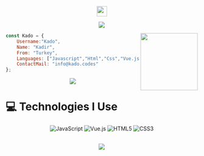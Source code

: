<p align="center">
<img src="https://user-images.githubusercontent.com/68639045/131919816-dec14f4f-bb21-4ee7-9fee-5fed23e52fa6.png" width="27px">
<br>
</p>
 <p align="center">
     <a href="https://kado.codes/"><img src="https://user-images.githubusercontent.com/68639045/131916233-85c955b3-75da-44f2-a4eb-50f1f334f180.png"></a>
</p>

<img align='right' src="https://cdn.discordapp.com/avatars/778540663675158548/1dab8afe32b00fb7836f14a11778625e.webp?size=2048" width="150">

```js
const Kado = {
    Username:"Kado",
    Name: "Kadir",
    From: "Turkey",
    Languages: ["Javascript","Html","Css","Vue.js","Node.js"],
    ContactMail: "info@kado.codes"
};
```
<p align="center">
<a href="https://instagram.com/kadoresmi00" target"blank_"><img src="https://img.shields.io/badge/INSTAGRAM%20-0e0101.svg?&style=for-the-badge&logo=instagram&logoColor=white">
</a>
</p>
<h1> 💻 Technologies I Use</h1>
<div align="center">
    <img alt="JavaScript" align="center" src="https://img.shields.io/badge/-Javascript-edb200?style=flat-square&logo=javascript&logoColor=white"/>
    <img alt="Vue.js" align="center" src="https://img.shields.io/badge/-Vue.js-41B883?style=flat-square&logo=vue.js&logoColor=white"/>
    <img alt="HTML5" align="center" src="https://img.shields.io/badge/-HTML5-E34F26?style=flat-square&logo=html5&logoColor=white"/>
    <img alt="CSS3" align="center" src="https://img.shields.io/badge/-CSS3-264de4?style=flat-square&logo=css3&logoColor=white"/>
</div>
<br>
 <p align="center">
     <a href="https://kado.codes/"><img src="https://lanyard-profile-readme.vercel.app/api/751952536021368893"></a>
</p>
